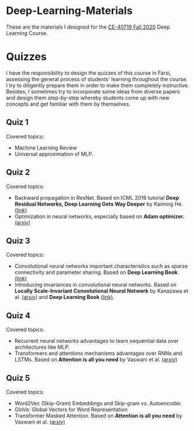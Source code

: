 # Deep-Learning-Materials
These are the materials I designed for the [CE-40719 Fall 2020](http://ce.sharif.edu/courses/99-00/1/ce719-1/index.php/section/syllabus/file/syllabus) Deep Learning Course. 

# Quizzes
I have the responsibility to design the quizzes of this course in Farsi, assessing the general process of students' learning throughout the course. I try to diligently prepare them in order to make them completely instructive. Besides, I sometimes try to incorporate some ideas from diverse papers and design them step-by-step whereby students come up with new concepts and get familiar with them by themselves.

## Quiz 1
Covered topics:
+ Machine Learning Review
+ Universal approximation of MLP.

## Quiz 2
Covered topics:
+ Backward propagation in ResNet. Based on ICML 2016 tutorial **Deep Residual Networks, Deep Learning Gets Way Deeper** by Kaiming He.[(link)](https://icml.cc/2016/tutorials/icml2016_tutorial_deep_residual_networks_kaiminghe.pdf)
+ Optimization in neural networks, especially based on **Adam optimizer.** [(arxiv)](https://arxiv.org/abs/1412.6980)

## Quiz 3
Covered topics:
+ Convolutional neural networks important characteristics such as sparse connectivity and parameter sharing. Based on **Deep Learning Book**. [(link)](https://www.deeplearningbook.org/)
+ Introducing invariances in convolutional neural networks. Based on **Locally Scale-Invariant Convolutional Neural Network** by Kanazawa et al. [(arxiv)](https://arxiv.org/pdf/1412.5104) and **Deep Learning Book** [(link)](https://www.deeplearningbook.org/).

## Quiz 4
Covered topics:
+ Recurrent neural networks advantages to learn sequential data over architectures like MLP.
+ Transformers and attentions mechanisms advantages over RNNs and LSTMs. Based on **Attention is all you need** by Vaswani et al. [(arxiv)](https://arxiv.org/abs/1706.03762)

## Quiz 5
Covered topics:
+ Word2Vec (Skip-Gram) Embeddings and Skip-gram vs. Autoencoder.
+ GloVe: Global Vectors for Word Representation
+ Transformer Masked Attention. Based on **Attention is all you need** by Vaswani et al. [(arxiv)](https://arxiv.org/abs/1706.03762)

